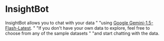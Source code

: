# InsightBot
InsightBot allows you to chat with your data "                 "using [Google Gemini-1.5-Flash-Latest](https://deepmind.google/technologies/gemini/flash/). "                 "If you don't have your own data to explore, feel free to choose from any of the sample datasets "                 "and start chatting with the data.
